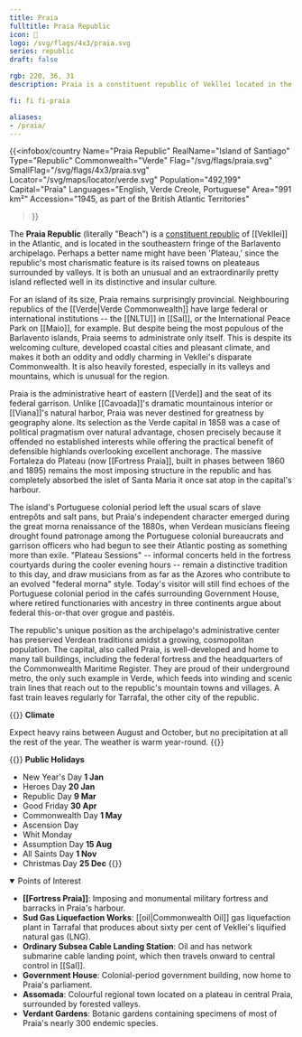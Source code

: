 ```yaml
---
title: Praia
fulltitle: Praia Republic
icon: 🧂
logo: /svg/flags/4x3/praia.svg
series: republic
draft: false

rgb: 220, 36, 31
description: Praia is a constituent republic of Vekllei located in the Cabo Verde archipelago off the coast of West Africa.

fi: fi fi-praia

aliases:
- /praia/
---
```

{{<infobox/country
	 Name="Praia Republic"
	 RealName="Island of Santiago"
	 Type="Republic"
	 Commonwealth="Verde"
	 Flag="/svg/flags/praia.svg"
	 SmallFlag="/svg/flags/4x3/praia.svg"
	 Locator="/svg/maps/locator/verde.svg"
	 Population="492,199"
	 Capital="Praia"
	 Languages="English, Verde Creole, Portuguese"
	 Area="991 km²"
	 Accession="1945, as part of the British Atlantic Territories"
 >}}

The <span class="fi fi-praia"></span> **Praia Republic** (literally "Beach") is a [constituent republic](/republics/) of [[Vekllei]] in the Atlantic, and is located in the southeastern fringe of the Barlavento archipelago. Perhaps a better name might have been 'Plateau,' since the republic's most charismatic feature is its raised towns on pleateaus surrounded by valleys. It is both an unusual and an extraordinarily pretty island reflected well in its distinctive and insular culture.

For an island of its size, Praia remains surprisingly provincial. Neighbouring republics of the [[Verde|Verde Commonwealth]] have large federal or international institutions -- the [[NLTU]] in [[Sal]], or the International Peace Park on [[Maio]], for example. But despite being the most populous of the Barlavento islands, Praia seems to administrate only itself. This is despite its welcoming culture, developed coastal cities and pleasant climate, and makes it both an oddity and oddly charming in Vekllei's disparate Commonwealth. It is also heavily forested, especially in its valleys and mountains, which is unusual for the region.

Praia is the administrative heart of eastern [[Verde]] and the seat of its federal garrison. Unlike [[Cavoada]]'s dramatic mountainous interior or [[Viana]]'s natural harbor, Praia was never destined for greatness by geography alone. Its selection as the Verde capital in 1858 was a case of political pragmatism over natural advantage, chosen precisely because it offended no established interests while offering the practical benefit of defensible highlands overlooking excellent anchorage. The massive Fortaleza do Plateau (now [[Fortress Praia]], built in phases between 1860 and 1895) remains the most imposing structure in the republic and has completely absorbed the islet of Santa Maria it once sat atop in the capital's harbour.

The island's Portuguese colonial period left the usual scars of slave entrepôts and salt pans, but Praia's independent character emerged during the great morna renaissance of the 1880s, when Verdean musicians fleeing drought found patronage among the Portuguese colonial bureaucrats and garrison officers who had begun to see their Atlantic posting as something more than exile. "Plateau Sessions" -- informal concerts held in the fortress courtyards during the cooler evening hours -- remain a distinctive tradition to this day, and draw musicians from as far as the Azores who contribute to an evolved "federal morna" style. Today's visitor will still find echoes of the Portuguese colonial period in the cafés surrounding Government House, where retired functionaries with ancestry in three continents argue about federal this-or-that over grogue and pastéis.

The republic's unique position as the archipelago's administrative center has preserved Verdean traditions amidst a growing, cosmopolitan population. The capital, also called Praia, is well-developed and home to many tall buildings, including the federal fortress and the headquarters of the Commonwealth Maritime Register. They are proud of their underground metro, the only such example in Verde, which feeds into winding and scenic train lines that reach out to the republic's mountain towns and villages. A fast train leaves regularly for Tarrafal, the other city of the republic.

{{<note table>}}
**Climate**

Expect heavy rains between August and October, but no precipitation at all the rest of the year. The weather is warm year-round.
{{</note>}}

{{<note table>}}
**Public Holidays**

* New Year's Day **1 Jan**
* Heroes Day **20 Jan**
* Republic Day **9 Mar**
* Good Friday **30 Apr**
* Commonwealth Day **1 May**
* Ascension Day
* Whit Monday
* Assumption Day **15 Aug**
* All Saints Day **1 Nov**
* Christmas Day **25 Dec**
{{</note>}}

<details open>
<summary>Points of Interest</summary>

- **[[Fortress Praia]]**: Imposing and monumental military fortress and barracks in Praia's harbour.
- **Sud Gas Liquefaction Works**: [[oil|Commonwealth Oil]] gas liquefaction plant in Tarrafal that produces about sixty per cent of Vekllei's liquified natural gas (LNG).
- **Ordinary Subsea Cable Landing Station**: Oil and has network submarine cable landing point, which then travels onward to central control in [[Sal]].
- **Government House**: Colonial-period government building, now home to Praia's parliament.
- **Assomada**: Colourful regional town located on a plateau in central Praia, surrounded by forested valleys.
- **Verdant Gardens**: Botanic gardens containing specimens of most of Praia's nearly 300 endemic species.
</details>

